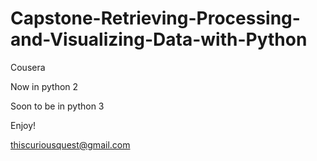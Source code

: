 # Capstone-Retrieving-Processing-and-Visualizing-Data-with-Python

Cousera

Now in python 2

Soon to be in python 3


Enjoy!


<Email me with errata>


thiscuriousquest@gmail.com
